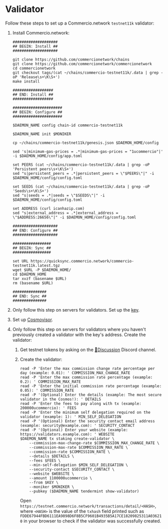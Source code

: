 # Validator

Follow these steps to set up a Commercio.network `testnet11k` validator:
1. Install Commercio.network:

    ```shell
    ####################
    ## BEGIN: Install ##
    ####################
   
    git clone https://github.com/commercionetwork/chains
    git clone https://github.com/commercionetwork/commercionetwork
    cd commercionetwork
    git checkout tags/(cat ~/chains/commercio-testnet11k/.data | grep -oP 'Release\s+\K\S+')
    make install
   
    ##################
    ## END: Install ##
    ##################
   
    ######################
    ## BEGIN: Configure ##
    ######################
   
    $DAEMON_NAME config chain-id commercio-testnet11k
   
    $DAEMON_NAME init $MONIKER
   
    cp ~/chains/commercio-testnet11k/genesis.json $DAEMON_HOME/config
   
    sed 's|minimum-gas-prices = .*|minimum-gas-prices = "1ucommercio"|' -i $DAEMON_HOME/config/app.toml
   
    set PEERS (cat ~/chains/commercio-testnet11k/.data | grep -oP 'Persistent peers\s+\K\S+')
    sed "s|persistent_peers = .*|persistent_peers = \"$PEERS\"|" -i $DAEMON_HOME/config/config.toml
   
    set SEEDS (cat ~/chains/commercio-testnet11k/.data | grep -oP 'Seeds\s+\K\S+')
    sed "s|seeds = .*|seeds = \"$SEEDS\"|" -i $DAEMON_HOME/config/config.toml
   
    set ADDRESS (curl icanhazip.com)
    sed "s|external_address = .*|external_address = \"$ADDRESS:26656\"|" -i $DAEMON_HOME/config/config.toml
   
    ####################
    ## END: Configure ##
    ####################
   
    #################
    ## BEGIN: Sync ##
    #################
   
    set URL https://quicksync.commercio.network/commercio-testnet11k.latest.tgz
    wget $URL -P $DAEMON_HOME/
    cd $DAEMON_HOME
    tar xvzf (basename $URL)
    rm (basename $URL)
   
    ###############
    ## END: Sync ##
    ###############
    ```
2. Only follow this step on servers for validators. Set up the [key](../../../key.md).
3. Set up [Cosmovisor](../../../cosmovisor.md).
4. Only follow this step on servers for validators where you haven't previously created a validator with the key's address. Create the validator:
    1. Get testnet tokens by asking on the [🤝Discussion](https://discord.com/channels/973149882032468029/984721633585553429) Discord channel.
    2. Create the validator:

        ```shell
        read -P 'Enter the max commission change rate percentage per day (example: 0.01): ' COMMISSION_MAX_CHANGE_RATE
        read -P 'Enter the max commission rate percentage (example: 0.2): ' COMMISSION_MAX_RATE
        read -P 'Enter the initial commission rate percentage (example: 0.05): ' COMMISSION_RATE
        read -P '(Optional) Enter the details (example: The most secure validator in the Cosmos!): ' DETAILS
        read -P 'Enter the fees to pay along with tx (example: 200000ucommercio): ' FEES
        read -P 'Enter the minimum self delegation required on the validator (example: 1): ' MIN_SELF_DELEGATION
        read -P '(Optional) Enter the security contact email address (example: security@example.com): ' SECURITY_CONTACT
        read -P '(Optional) Enter your website (example: https://validators.example.com): ' WEBSITE
        $DAEMON_NAME tx staking create-validator \
            --commission-max-change-rate $COMMISSION_MAX_CHANGE_RATE \
            --commission-max-rate $COMMISSION_MAX_RATE \
            --commission-rate $COMMISSION_RATE \
            --details $DETAILS \
            --fees $FEES \
            --min-self-delegation $MIN_SELF_DELEGATION \
            --security-contact $SECURITY_CONTACT \
            --website $WEBSITE \
            --amount 1100000ucommercio \
            --from $KEY \
            --moniker $MONIKER \
            --pubkey ($DAEMON_NAME tendermint show-validator)
        ```

       Open `https://testnet.commercio.network/transactions/detail/<HASH>`, where `<HASH>` is the value of the `txhash` field printed such as `FDDE67944FBD6111EA9898D6F8B5CF9601B4935B5A17CE18209825311A036210` in your browser to check if the validator was successfully created.
